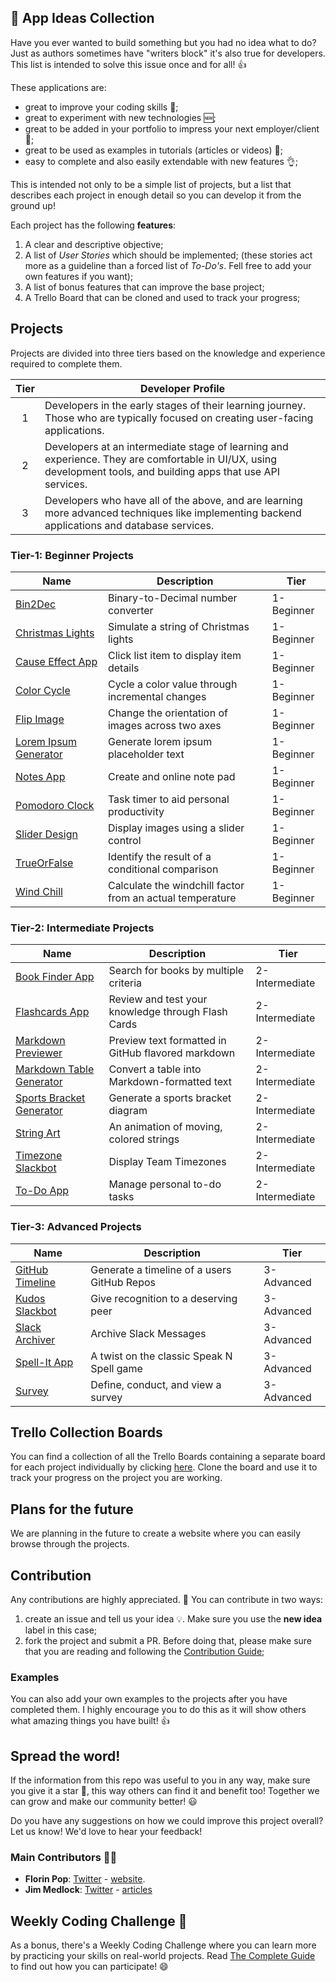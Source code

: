 ## :ledger: App Ideas Collection

Have you ever wanted to build something but you had no idea what to do? Just as
authors sometimes have "writers block" it's also true for developers. This list is intended to solve this issue once and for all! 👍

These applications are:

-   great to improve your coding skills :muscle:;
-   great to experiment with new technologies 🆕;
-   great to be added in your portfolio to impress your next employer/client :file_folder:;
-   great to be used as examples in tutorials (articles or videos) :page_with_curl:;
-   easy to complete and also easily extendable with new features :ok_hand:;

This is intended not only to be a simple list of projects, but a list that
describes each project in enough detail so you can develop it from the ground up!

Each project has the following **features**:

1. A clear and descriptive objective;
2. A list of _User Stories_ which should be implemented; (these stories act more as a guideline than a forced list of _To-Do's_. Fell free to add your own features if you want);
3. A list of bonus features that can improve the base project;
4. A Trello Board that can be cloned and used to track your progress;

## Projects

Projects are divided into three tiers based on the knowledge and experience
required to complete them. 

| Tier | Developer Profile      |
|:----:|------------------------|
| 1    | Developers in the early stages of their learning journey. Those who are typically focused on creating user-facing applications. | 
| 2    | Developers at an intermediate stage of learning and experience. They are comfortable in UI/UX, using development tools, and building apps that use API services. |
| 3    | Developers who have all of the above, and are learning more advanced techniques like implementing backend applications and database services. |

### Tier-1: Beginner Projects

| Name                                                               | Description | Tier |
| ------------------------------------------------------------------ |-------------|------|
| [Bin2Dec](./Projects/Bin2Dec-App.md)                               | Binary-to-Decimal number converter | 1-Beginner |
| [Christmas Lights](./Projects/Christmas-Lights-App.md)             | Simulate a string of Christmas lights | 1-Beginner |
| [Cause Effect App](./Projects/Cause-Effect-App.md)                 | Click list item to display item details | 1-Beginner |
| [Color Cycle](./Projects/Color-Cycle-App.md)                       | Cycle a color value through incremental changes | 1-Beginner |
| [Flip Image](./Projects/Flip-Image-App.md)                         | Change the orientation of images across two axes | 1-Beginner |
| [Lorem Ipsum Generator](./Projects/Lorem-Ipsum-Generator.md)       | Generate lorem ipsum placeholder text | 1-Beginner |
| [Notes App](./Projects/Notes-App.md)                               | Create and online note pad | 1-Beginner |
| [Pomodoro Clock](./Projects/Pomodoro-Clock.md)                     | Task timer to aid personal productivity | 1-Beginner |
| [Slider Design](./Projects/Slider-Design.md)                       | Display images using a slider control | 1-Beginner |
| [TrueOrFalse](./Projects/True-or-False-App.md)                     | Identify the result of a conditional comparison | 1-Beginner |
| [Wind Chill](./Projects/Windchill-App.md)                          | Calculate the windchill factor from an actual temperature | 1-Beginner |

### Tier-2: Intermediate Projects

| Name                                                               | Description | Tier |
| ------------------------------------------------------------------ |-------------|------|
| [Book Finder App](./Projects/Book-Finder-App.md)                   | Search for books by multiple criteria | 2-Intermediate |
| [Flashcards App](./Projects/FlashCards-App.md)                     | Review and test your knowledge through Flash Cards | 2-Intermediate |
| [Markdown Previewer](./Projects/Markdown-Previewer.md)             | Preview text formatted in GitHub flavored markdown| 2-Intermediate |
| [Markdown Table Generator](./Projects/Markdown-Table-Generator.md) | Convert a table into Markdown-formatted text | 2-Intermediate |
| [Sports Bracket Generator](./Projects/Sports-Bracket-Generator.md) | Generate a sports bracket diagram  | 2-Intermediate |
| [String Art](./Projects/String-Art.md)                             | An animation of moving, colored strings | 2-Intermediate |
| [Timezone Slackbot](./Projects/Timezone-Slackbot.md)               | Display Team Timezones | 2-Intermediate |
| [To-Do App](./Projects/To-Do-App.md)                               | Manage personal to-do tasks | 2-Intermediate |

### Tier-3: Advanced Projects

| Name                                                               | Description | Tier |
| ------------------------------------------------------------------ |-------------|------|
| [GitHub Timeline](./Projects/GitHub-Timeline-App.md)               | Generate a timeline of a users GitHub Repos | 3-Advanced |
| [Kudos Slackbot](./Projects/Kudos-Slackbot.md)                     | Give recognition to a deserving peer| 3-Advanced |
| [Slack Archiver](./Projects/Slack-Archiver.md)                     | Archive Slack Messages | 3-Advanced |
| [Spell-It App](./Projects/SpellIt-App.md)                          | A twist on the classic Speak N Spell game | 3-Advanced |
| [Survey](./Projects/Survey-App.md)                                 | Define, conduct, and view a survey | 3-Advanced |

## Trello Collection Boards

You can find a collection of all the Trello Boards containing a separate board for each project individually by clicking [here](https://trello.com/appideascollection). Clone the board and use it to track your progress on the project you are working.

## Plans for the future

We are planning in the future to create a website where you can easily browse through the projects.

## Contribution

Any contributions are highly appreciated. :pray: You can contribute in two ways:

1. create an issue and tell us your idea :bulb:. Make sure you use the **new idea** label in this case;
2. fork the project and submit a PR. Before doing that, please make sure that you are reading and following the [Contribution Guide](./CONTRIBUTING.md);

### Examples

You can also add your own examples to the projects after you have completed them. I highly encourage you to do this as it will show others what amazing things you have built! 👍

## Spread the word!

If the information from this repo was useful to you in any way, make sure you give it a star 🌟, this way others can find it and benefit too! Together we can grow and make our community better! :smiley:

Do you have any suggestions on how we could improve this project overall? Let us know! We'd love to hear your feedback!

### Main Contributors 🙂🙂

-   **Florin Pop**: [Twitter](https://twitter.com/florinpop1705) - [website](https://florin-pop.com).
-   **Jim Medlock**: [Twitter](https://twitter.com/jd_medlock) - [articles](https://medium.com/@jdmedlock)

## Weekly Coding Challenge 🚀

As a bonus, there's a Weekly Coding Challenge where you can learn more by practicing your skills on real-world projects. Read [The Complete Guide](https://www.florin-pop.com/blog/2019/03/weekly-coding-challenge/) to find out how you can participate! 😄
